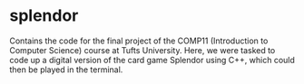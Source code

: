# splendor
Contains the code for the final project of the COMP11 (Introduction to Computer Science) course at Tufts University. Here, we were tasked to code up a digital version of the card game Splendor using C++, which could then be played in the terminal.
